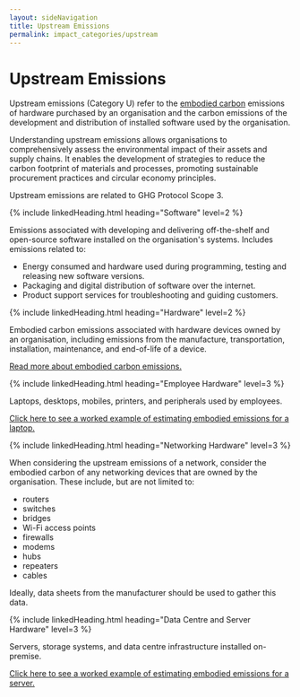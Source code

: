 ```yaml
---
layout: sideNavigation
title: Upstream Emissions
permalink: impact_categories/upstream
---
```


# Upstream Emissions

Upstream emissions (Category U) refer to the [embodied carbon](/resources/glossary#embodied-carbon) emissions of hardware purchased by an organisation and the carbon emissions of the development and distribution of installed software used by the organisation.

Understanding upstream emissions allows organisations to comprehensively assess the environmental impact of their assets and supply chains. It enables the development of strategies to reduce the carbon footprint of materials and processes, promoting sustainable procurement practices and circular economy principles.

Upstream emissions are related to GHG Protocol Scope 3.

{% include linkedHeading.html heading="Software" level=2 %}

Emissions associated with developing and delivering off-the-shelf and open-source software installed on the organisation's systems. Includes emissions related to:

- Energy consumed and hardware used during programming, testing and releasing new software versions.
- Packaging and digital distribution of software over the internet.
- Product support services for troubleshooting and guiding customers.

{% include linkedHeading.html heading="Hardware" level=2 %}

Embodied carbon emissions associated with hardware devices owned by an organisation, including emissions from the manufacture, transportation, installation, maintenance, and end-of-life of a device.

[Read more about embodied carbon emissions.](/technology-categories/lifecycle/embodied)

{% include linkedHeading.html heading="Employee Hardware" level=3 %} 

Laptops, desktops, mobiles, printers, and peripherals used by employees. 

[Click here to see a worked example of estimating embodied emissions for a laptop.](/technology-categories/lifecycle/example/employee#embodied-carbon-emissions)

{% include linkedHeading.html heading="Networking Hardware" level=3 %} 

When considering the upstream emissions of a network, consider the embodied carbon of any networking devices that are owned by the organisation. These include, but are not limited to:
- routers
- switches
- bridges
- Wi-Fi access points
- firewalls
- modems
- hubs
- repeaters
- cables

Ideally, data sheets from the manufacturer should be used to gather this data.

{% include linkedHeading.html heading="Data Centre and Server Hardware" level=3 %} 

Servers, storage systems, and data centre infrastructure installed on-premise.

[Click here to see a worked example of estimating embodied emissions for a server.](/technology-categories/lifecycle/example/server#embodied-carbon-emissions)
